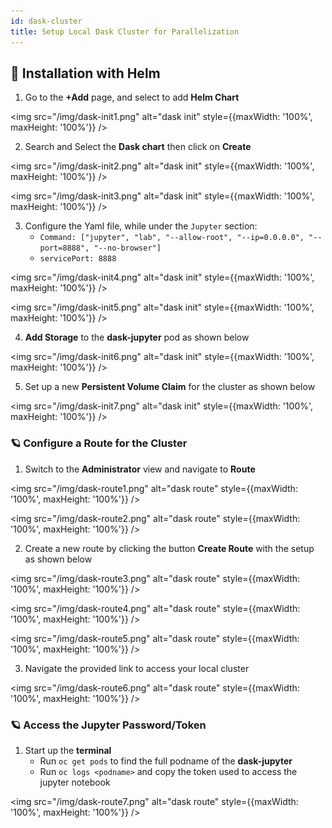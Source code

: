 ```yaml
---
id: dask-cluster
title: Setup Local Dask Cluster for Parallelization
---
```


## 🧊 Installation with Helm

1. Go to the **+Add** page, and select to add **Helm Chart**

<img src="/img/dask-init1.png" alt="dask init" style={{maxWidth: '100%', maxHeight: '100%'}} />

2. Search and Select the **Dask chart** then click on **Create**

<img src="/img/dask-init2.png" alt="dask init" style={{maxWidth: '100%', maxHeight: '100%'}} />

<img src="/img/dask-init3.png" alt="dask init" style={{maxWidth: '100%', maxHeight: '100%'}} />

3. Configure the Yaml file, while under the `Jupyter` section:
    - `Command: ["jupyter", "lab", "--allow-root", "--ip=0.0.0.0", "--port=8888", "--no-browser"]`
    - `servicePort: 8888`

<img src="/img/dask-init4.png" alt="dask init" style={{maxWidth: '100%', maxHeight: '100%'}} />

<img src="/img/dask-init5.png" alt="dask init" style={{maxWidth: '100%', maxHeight: '100%'}} />

4. **Add Storage** to the **dask-jupyter** pod as shown below

<img src="/img/dask-init6.png" alt="dask init" style={{maxWidth: '100%', maxHeight: '100%'}} />

5. Set up a new **Persistent Volume Claim** for the cluster as shown below

<img src="/img/dask-init7.png" alt="dask init" style={{maxWidth: '100%', maxHeight: '100%'}} />

### 🪐 Configure a Route for the Cluster

1. Switch to the **Administrator** view and navigate to **Route**

<img src="/img/dask-route1.png" alt="dask route" style={{maxWidth: '100%', maxHeight: '100%'}} />

<img src="/img/dask-route2.png" alt="dask route" style={{maxWidth: '100%', maxHeight: '100%'}} />

2. Create a new route by clicking the button **Create Route** with the setup as shown below

<img src="/img/dask-route3.png" alt="dask route" style={{maxWidth: '100%', maxHeight: '100%'}} />

<img src="/img/dask-route4.png" alt="dask route" style={{maxWidth: '100%', maxHeight: '100%'}} />

<img src="/img/dask-route5.png" alt="dask route" style={{maxWidth: '100%', maxHeight: '100%'}} />

3. Navigate the provided link to access your local cluster

<img src="/img/dask-route6.png" alt="dask route" style={{maxWidth: '100%', maxHeight: '100%'}} />

### 🪐 Access the Jupyter Password/Token

1. Start up the **terminal**
    - Run `oc get pods` to find the full podname of the **dask-jupyter**
    - Run `oc logs <podname>` and copy the token used to access the jupyter notebook

<img src="/img/dask-route7.png" alt="dask route" style={{maxWidth: '100%', maxHeight: '100%'}} />
